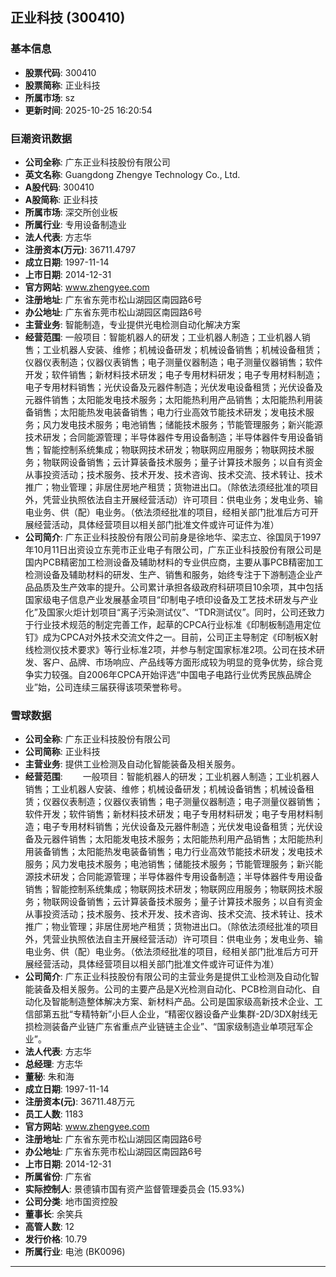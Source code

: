 ## 正业科技 (300410)

### 基本信息

- **股票代码**: 300410
- **股票简称**: 正业科技
- **所属市场**: sz
- **更新时间**: 2025-10-25 16:20:54

### 巨潮资讯数据

- **公司全称**: 广东正业科技股份有限公司
- **英文名称**: Guangdong Zhengye Technology Co., Ltd.
- **A股代码**: 300410
- **A股简称**: 正业科技
- **所属市场**: 深交所创业板
- **所属行业**: 专用设备制造业
- **法人代表**: 方志华
- **注册资本(万元)**: 36711.4797
- **成立日期**: 1997-11-14
- **上市日期**: 2014-12-31
- **官方网站**: www.zhengyee.com
- **注册地址**: 广东省东莞市松山湖园区南园路6号
- **办公地址**: 广东省东莞市松山湖园区南园路6号
- **主营业务**: 智能制造，专业提供光电检测自动化解决方案
- **经营范围**: 一般项目：智能机器人的研发；工业机器人制造；工业机器人销售；工业机器人安装、维修；机械设备研发；机械设备销售；机械设备租赁；仪器仪表制造；仪器仪表销售；电子测量仪器制造；电子测量仪器销售；软件开发；软件销售；新材料技术研发；电子专用材料研发；电子专用材料制造；电子专用材料销售；光伏设备及元器件制造；光伏发电设备租赁；光伏设备及元器件销售；太阳能发电技术服务；太阳能热利用产品销售；太阳能热利用装备销售；太阳能热发电装备销售；电力行业高效节能技术研发；发电技术服务；风力发电技术服务；电池销售；储能技术服务；节能管理服务；新兴能源技术研发；合同能源管理；半导体器件专用设备制造；半导体器件专用设备销售；智能控制系统集成；物联网技术研发；物联网应用服务；物联网技术服务；物联网设备销售；云计算装备技术服务；量子计算技术服务；以自有资金从事投资活动；技术服务、技术开发、技术咨询、技术交流、技术转让、技术推广；物业管理；非居住房地产租赁；货物进出口。（除依法须经批准的项目外，凭营业执照依法自主开展经营活动）许可项目：供电业务；发电业务、输电业务、供（配）电业务。（依法须经批准的项目，经相关部门批准后方可开展经营活动，具体经营项目以相关部门批准文件或许可证件为准）
- **公司简介**: 广东正业科技股份有限公司前身是徐地华、梁志立、徐国凤于1997年10月11日出资设立东莞市正业电子有限公司，广东正业科技股份有限公司是国内PCB精密加工检测设备及辅助材料的专业供应商，主要从事PCB精密加工检测设备及辅助材料的研发、生产、销售和服务，始终专注于下游制造企业产品品质及生产效率的提升。公司累计承担各级政府科研项目10余项，其中包括国家级电子信息产业发展基金项目“印制电子喷印设备及工艺技术研发与产业化”及国家火炬计划项目“离子污染测试仪”、“TDR测试仪”。同时，公司还致力于行业技术规范的制定完善工作，起草的CPCA行业标准《印制板制造用定位钉》成为CPCA对外技术交流文件之一。目前，公司正主导制定《印制板X射线检测仪技术要求》等行业标准2项，并参与制定国家标准2项。公司在技术研发、客户、品牌、市场响应、产品线等方面形成较为明显的竞争优势，综合竞争实力较强。自2006年CPCA开始评选“中国电子电路行业优秀民族品牌企业”始，公司连续三届获得该项荣誉称号。

### 雪球数据

- **公司全称**: 广东正业科技股份有限公司
- **公司简称**: 正业科技
- **主营业务**: 提供工业检测及自动化智能装备及相关服务。
- **经营范围**: 　　一般项目：智能机器人的研发；工业机器人制造；工业机器人销售；工业机器人安装、维修；机械设备研发；机械设备销售；机械设备租赁；仪器仪表制造；仪器仪表销售；电子测量仪器制造；电子测量仪器销售；软件开发；软件销售；新材料技术研发；电子专用材料研发；电子专用材料制造；电子专用材料销售；光伏设备及元器件制造；光伏发电设备租赁；光伏设备及元器件销售；太阳能发电技术服务；太阳能热利用产品销售；太阳能热利用装备销售；太阳能热发电装备销售；电力行业高效节能技术研发；发电技术服务；风力发电技术服务；电池销售；储能技术服务；节能管理服务；新兴能源技术研发；合同能源管理；半导体器件专用设备制造；半导体器件专用设备销售；智能控制系统集成；物联网技术研发；物联网应用服务；物联网技术服务；物联网设备销售；云计算装备技术服务；量子计算技术服务；以自有资金从事投资活动；技术服务、技术开发、技术咨询、技术交流、技术转让、技术推广；物业管理；非居住房地产租赁；货物进出口。（除依法须经批准的项目外，凭营业执照依法自主开展经营活动）许可项目：供电业务；发电业务、输电业务、供（配）电业务。（依法须经批准的项目，经相关部门批准后方可开展经营活动，具体经营项目以相关部门批准文件或许可证件为准）
- **公司简介**: 广东正业科技股份有限公司的主营业务是提供工业检测及自动化智能装备及相关服务。公司的主要产品是X光检测自动化、PCB检测自动化、自动化及智能制造整体解决方案、新材料产品。公司是国家级高新技术企业、工信部第五批“专精特新”小巨人企业，“精密仪器设备产业集群-2D/3DX射线无损检测装备产业链广东省重点产业链链主企业”、“国家级制造业单项冠军企业”。
- **法人代表**: 方志华
- **总经理**: 方志华
- **董秘**: 朱和海
- **成立日期**: 1997-11-14
- **注册资本(元)**: 36711.48万元
- **员工人数**: 1183
- **官方网站**: www.zhengyee.com
- **注册地址**: 广东省东莞市松山湖园区南园路6号
- **办公地址**: 广东省东莞市松山湖园区南园路6号
- **上市日期**: 2014-12-31
- **所属省份**: 广东省
- **实际控制人**: 景德镇市国有资产监督管理委员会 (15.93%)
- **公司分类**: 地市国资控股
- **董事长**: 余笑兵
- **高管人数**: 12
- **发行价格**: 10.79
- **所属行业**: 电池 (BK0096)

---
